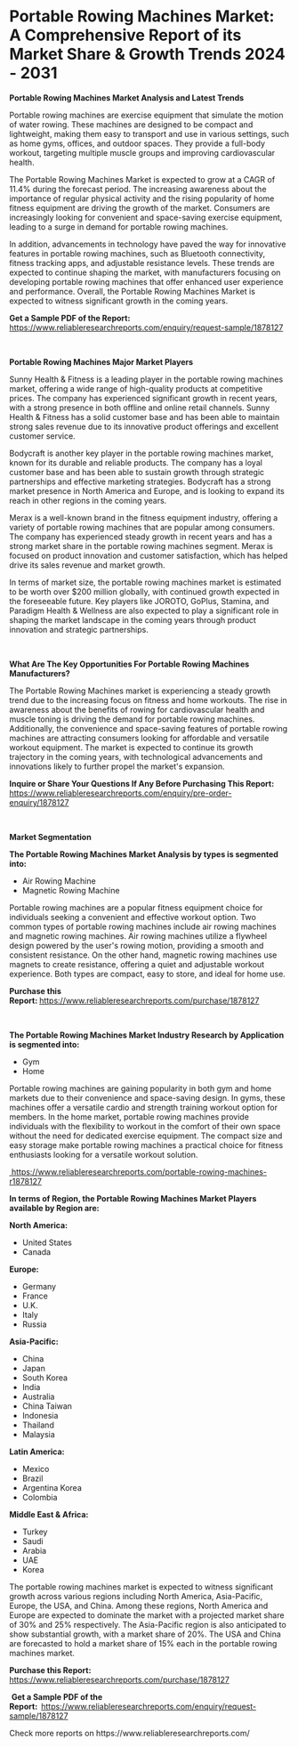 <p><h1>Portable Rowing Machines Market: A Comprehensive Report of its Market Share & Growth Trends 2024 - 2031</h1></p><p><strong>Portable Rowing Machines Market Analysis and Latest Trends</strong></p>
<p><p>Portable rowing machines are exercise equipment that simulate the motion of water rowing. These machines are designed to be compact and lightweight, making them easy to transport and use in various settings, such as home gyms, offices, and outdoor spaces. They provide a full-body workout, targeting multiple muscle groups and improving cardiovascular health.</p><p>The Portable Rowing Machines Market is expected to grow at a CAGR of 11.4% during the forecast period. The increasing awareness about the importance of regular physical activity and the rising popularity of home fitness equipment are driving the growth of the market. Consumers are increasingly looking for convenient and space-saving exercise equipment, leading to a surge in demand for portable rowing machines.</p><p>In addition, advancements in technology have paved the way for innovative features in portable rowing machines, such as Bluetooth connectivity, fitness tracking apps, and adjustable resistance levels. These trends are expected to continue shaping the market, with manufacturers focusing on developing portable rowing machines that offer enhanced user experience and performance. Overall, the Portable Rowing Machines Market is expected to witness significant growth in the coming years.</p></p>
<p><strong>Get a Sample PDF of the Report:&nbsp;</strong> <a href="https://www.reliableresearchreports.com/enquiry/request-sample/1878127">https://www.reliableresearchreports.com/enquiry/request-sample/1878127</a></p>
<p>&nbsp;</p>
<p><strong>Portable Rowing Machines Major Market Players</strong></p>
<p><p>Sunny Health & Fitness is a leading player in the portable rowing machines market, offering a wide range of high-quality products at competitive prices. The company has experienced significant growth in recent years, with a strong presence in both offline and online retail channels. Sunny Health & Fitness has a solid customer base and has been able to maintain strong sales revenue due to its innovative product offerings and excellent customer service.</p><p>Bodycraft is another key player in the portable rowing machines market, known for its durable and reliable products. The company has a loyal customer base and has been able to sustain growth through strategic partnerships and effective marketing strategies. Bodycraft has a strong market presence in North America and Europe, and is looking to expand its reach in other regions in the coming years.</p><p>Merax is a well-known brand in the fitness equipment industry, offering a variety of portable rowing machines that are popular among consumers. The company has experienced steady growth in recent years and has a strong market share in the portable rowing machines segment. Merax is focused on product innovation and customer satisfaction, which has helped drive its sales revenue and market growth.</p><p>In terms of market size, the portable rowing machines market is estimated to be worth over $200 million globally, with continued growth expected in the foreseeable future. Key players like JOROTO, GoPlus, Stamina, and Paradigm Health & Wellness are also expected to play a significant role in shaping the market landscape in the coming years through product innovation and strategic partnerships.</p></p>
<p>&nbsp;</p>
<p><strong>What Are The Key Opportunities For Portable Rowing Machines Manufacturers?</strong></p>
<p><p>The Portable Rowing Machines market is experiencing a steady growth trend due to the increasing focus on fitness and home workouts. The rise in awareness about the benefits of rowing for cardiovascular health and muscle toning is driving the demand for portable rowing machines. Additionally, the convenience and space-saving features of portable rowing machines are attracting consumers looking for affordable and versatile workout equipment. The market is expected to continue its growth trajectory in the coming years, with technological advancements and innovations likely to further propel the market's expansion.</p></p>
<p><strong>Inquire or Share Your Questions If Any Before Purchasing This Report:</strong> <a href="https://www.reliableresearchreports.com/enquiry/pre-order-enquiry/1878127">https://www.reliableresearchreports.com/enquiry/pre-order-enquiry/1878127</a></p>
<p>&nbsp;</p>
<p><strong>Market Segmentation</strong></p>
<p><strong>The Portable Rowing Machines Market Analysis by types is segmented into:</strong></p>
<p><ul><li>Air Rowing Machine</li><li>Magnetic Rowing Machine</li></ul></p>
<p><p>Portable rowing machines are a popular fitness equipment choice for individuals seeking a convenient and effective workout option. Two common types of portable rowing machines include air rowing machines and magnetic rowing machines. Air rowing machines utilize a flywheel design powered by the user's rowing motion, providing a smooth and consistent resistance. On the other hand, magnetic rowing machines use magnets to create resistance, offering a quiet and adjustable workout experience. Both types are compact, easy to store, and ideal for home use.</p></p>
<p><strong>Purchase this Report:&nbsp;</strong><a href="https://www.reliableresearchreports.com/purchase/1878127">https://www.reliableresearchreports.com/purchase/1878127</a></p>
<p>&nbsp;</p>
<p><strong>The Portable Rowing Machines Market Industry Research by Application is segmented into:</strong></p>
<p><ul><li>Gym</li><li>Home</li></ul></p>
<p><p>Portable rowing machines are gaining popularity in both gym and home markets due to their convenience and space-saving design. In gyms, these machines offer a versatile cardio and strength training workout option for members. In the home market, portable rowing machines provide individuals with the flexibility to workout in the comfort of their own space without the need for dedicated exercise equipment. The compact size and easy storage make portable rowing machines a practical choice for fitness enthusiasts looking for a versatile workout solution.</p></p>
<p><a href="https://www.reliableresearchreports.com/portable-rowing-machines-r1878127">&nbsp;https://www.reliableresearchreports.com/portable-rowing-machines-r1878127</a></p>
<p><strong>In terms of Region, the Portable Rowing Machines Market Players available by Region are:</strong></p>
<p>
    <p> <strong> North America: </strong>
        <ul>
            <li>United States</li>
            <li>Canada</li>
        </ul>
        </p> 
    <p> <strong> Europe: </strong>
        <ul>
            <li>Germany</li>
            <li>France</li>
            <li>U.K.</li>
            <li>Italy</li>
            <li>Russia</li>
        </ul>
        </p> 
    <p> <strong> Asia-Pacific: </strong>
        <ul>
            <li>China</li>
            <li>Japan</li>
            <li>South Korea</li>
            <li>India</li>
            <li>Australia</li>
            <li>China Taiwan</li>
            <li>Indonesia</li>
            <li>Thailand</li>
            <li>Malaysia</li>
        </ul>
        </p> 
    <p> <strong> Latin America: </strong>
        <ul>
            <li>Mexico</li>
            <li>Brazil</li>
            <li>Argentina Korea</li>
            <li>Colombia</li>
        </ul>
        </p> 
    <p> <strong> Middle East & Africa: </strong>
        <ul>
            <li>Turkey</li>
            <li>Saudi</li>
            <li>Arabia</li>
            <li>UAE</li>
            <li>Korea</li>
        </ul>
    </p>
    </p>
<p><p>The portable rowing machines market is expected to witness significant growth across various regions including North America, Asia-Pacific, Europe, the USA, and China. Among these regions, North America and Europe are expected to dominate the market with a projected market share of 30% and 25% respectively. The Asia-Pacific region is also anticipated to show substantial growth, with a market share of 20%. The USA and China are forecasted to hold a market share of 15% each in the portable rowing machines market.</p></p>
<p><strong>Purchase this Report: </strong><a href="https://www.reliableresearchreports.com/purchase/1878127">https://www.reliableresearchreports.com/purchase/1878127</a></p>
<p>&nbsp;<strong>Get a Sample PDF of the Report:&nbsp;&nbsp;</strong><a href="https://www.reliableresearchreports.com/enquiry/request-sample/1878127">https://www.reliableresearchreports.com/enquiry/request-sample/1878127</a></p>
<p><strong></strong></p>
<p>Check more reports on https://www.reliableresearchreports.com/</p>